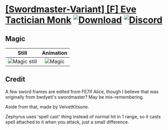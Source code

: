 # [\[Swordmaster-Variant\] \[F\] Eve Tactician Monk](./) [![Download](https://img.shields.io/badge/Download--red?style=social&logo=github)](https://minhaskamal.github.io/DownGit/#/home?url=https://github.com/Klokinator/FE-Repo/tree/main/Battle%20Animations%2FInfantry%20-%20(Swd)%20Myrms%20and%20Swordmasters%2F%5BSwordmaster-Variant%5D%20%5BF%5D%20Eve%20Tactician%20Monk%2F6.%20Magic) [![Discord](https://img.shields.io/badge/Discord--blue?style=social&logo=discord)](https://discord.gg/C7VNGnyTPA)

## Magic

| Still | Animation |
| :---: | :-------: |
| ![Magic still](./Magic_000.png) | ![Magic](./Magic.gif) |

## Credit

A few sword frames are edited from FE7if Alice, though I believe that was originally from bwdyeti's swordmaster? May be mis-remembering.

Aside from that, made by VelvetKitsune.

Zephyrus uses 'spell cast' thing instead of normal hit in 1 range, so it casts spell attached to it when you attack, just a small difference.
